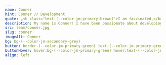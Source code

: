```yaml
---
name: Conner
hint: Conner // Development
quote: „<b class="text-(--color-jm-primary-brown)">I am fascinated,</b> by how software development <b>Lösungen</b> can be used to create <b>efficient solutions</b> or complex problems."
description: My name is Conner! I have been passionate about developing applications since I was very young. This passion inspired me to train as an IT specialist in Hanover. I am particularly interested in the development of web applications, mobile apps and solutions in the field of the Internet of Things (IoT). ‘I'm fascinated by how software development can be used to create efficient solutions for complex problems.
src: team/conner.jpg
slug: conner
imageAlt: Conner
bg: bg-(--color-jm-secondary-grey)
button: border-(--color-jm-primary-green) text-(--color-jm-primary-green)
buttonHover: hover:bg-(--color-jm-primary-green) hover:text-(--color-jm-secondary-white) hover:border-(--color-jm-primary-green)
align: left
---
```

